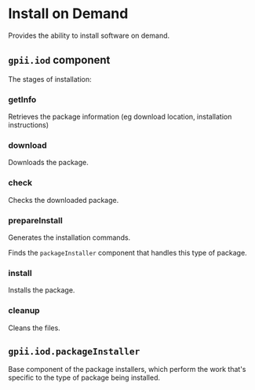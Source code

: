 # Install on Demand

Provides the ability to install software on demand.

## `gpii.iod` component

The stages of installation:

### getInfo
Retrieves the package information (eg download location, installation instructions)

### download
Downloads the package.

### check
Checks the downloaded package.

### prepareInstall
Generates the installation commands.

Finds the `packageInstaller` component that handles this type of package.

### install
Installs the package.

### cleanup
Cleans the files.


## `gpii.iod.packageInstaller`

Base component of the package installers, which perform the work that's specific to the type of package being installed.
